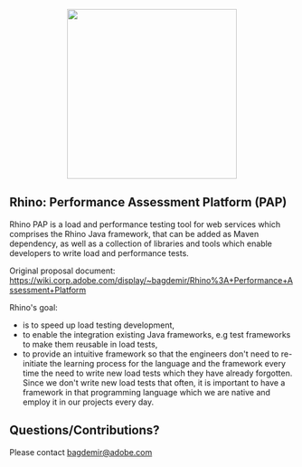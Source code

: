 <p align="center">
  <img src="https://git.corp.adobe.com/rhino/rhino-pap/blob/master/Rhino.png" width="300"/>
</p>

Rhino: Performance Assessment Platform (PAP)
---

Rhino PAP is a load and performance testing tool for web services which comprises the Rhino Java 
framework, that can be added as Maven dependency, as well as a collection of libraries and tools 
which enable developers to write load and performance tests.

Original proposal document: https://wiki.corp.adobe.com/display/~bagdemir/Rhino%3A+Performance+Assessment+Platform


Rhino's goal: 

* is to speed up load testing development,
* to enable the integration existing Java frameworks, e.g test frameworks to make them reusable 
in load tests,
* to provide an intuitive framework so that the engineers don't need to re-initiate the learning 
process for  the language and the framework every time the need to write new load tests which they 
have already forgotten. Since we don't write new load tests that often, it is important to have a
 framework in that programming language which we are native and employ it in our projects every day. 


Questions/Contributions?
---

Please contact [bagdemir@adobe.com](mailto:bagdemir@adobe.com)
